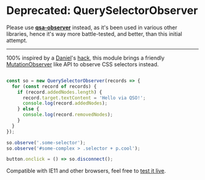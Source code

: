# Deprecated: QuerySelectorObserver

Please use **[qsa-observer](https://github.com/WebReflection/qsa-observer#readme)** instead, as it's been used in various other libraries, hence it's way more battle-tested, and better, than this initial attempt.

- - -

100% inspired by a [Daniel](https://twitter.com/csuwildcat)'s [hack](http://www.backalleycoder.com/2012/08/06/css-selector-listeners/), this module brings a friendly [MutationObserver](https://developer.mozilla.org/en-US/docs/Web/API/MutationObserver) like API to observe CSS selectors instead.

```js

const so = new QuerySelectorObserver(records => {
  for (const record of records) {
    if (record.addedNodes.length) {
      record.target.textContent = 'Hello via QSO!';
      console.log(record.addedNodes);
    } else {
      console.log(record.removedNodes);
    }
  }
});

so.observe('.some-selector');
so.observe('#some-complex > .selector + p.cool');

button.onclick = () => so.disconnect();
```

Compatible with IE11 and other browsers, feel free to [test it live](https://webreflection.github.io/qso/test/).
